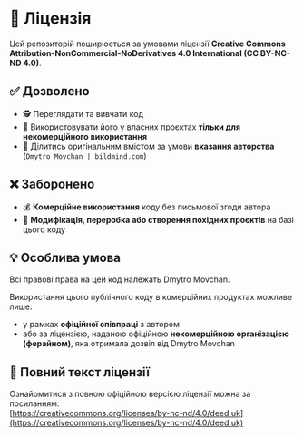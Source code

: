 # 📜 Ліцензія

Цей репозиторій поширюється за умовами ліцензії **Creative Commons Attribution-NonCommercial-NoDerivatives 4.0 International (CC BY-NC-ND 4.0)**.

## ✅ Дозволено

- 🕵️ Переглядати та вивчати код
- 🧪 Використовувати його у власних проєктах **тільки для некомерційного використання**
- 🔗 Ділитись оригінальним вмістом за умови **вказання авторства** (`Dmytro Movchan | bildmind.com`)

## ❌ Заборонено

- 💰 **Комерційне використання** коду без письмової згоди автора
- 🧬 **Модифікація, переробка або створення похідних проєктів** на базі цього коду

## 💡 Особлива умова

Всі правові права на цей код належать Dmytro Movchan.

Використання цього публічного коду в комерційних продуктах можливе лише:

- у рамках **офіційної співпраці** з автором
- або за ліцензією, наданою офіційною **некомерційною організацією (ферайном)**, яка отримала дозвіл від Dmytro Movchan

## 🔗 Повний текст ліцензії

Ознайомитися з повною офіційною версією ліцензії можна за посиланням:  
[https://creativecommons.org/licenses/by-nc-nd/4.0/deed.uk](https://creativecommons.org/licenses/by-nc-nd/4.0/deed.uk)

